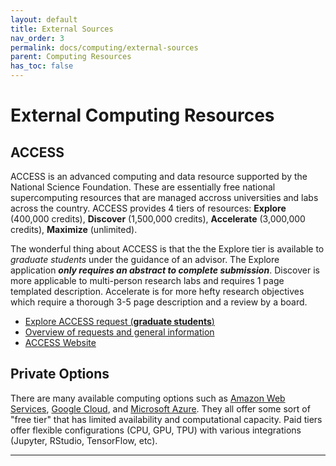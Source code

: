 ```yaml
---
layout: default
title: External Sources
nav_order: 3
permalink: docs/computing/external-sources
parent: Computing Resources
has_toc: false
---
```


# External Computing Resources

## ACCESS

ACCESS is an advanced computing and data resource supported by the National Science Foundation.  These are essentially free national supercomputing resources that are managed accross universities and labs across the country.  ACCESS provides 4 tiers of resources: **Explore** (400,000 credits), **Discover** (1,500,000 credits), **Accelerate** (3,000,000 credits), **Maximize** (unlimited).

The wonderful thing about ACCESS is that the the Explore tier is available to *graduate students* under the guidance of an advisor.  The Explore application ***only requires an abstract to complete submission***.  Discover is more applicable to multi-person research labs and requires 1 page templated description. Accelerate is for more hefty research objectives which require a thorough 3-5 page description and a review by a board.

- [Explore ACCESS request (**graduate students**)](https://allocations.access-ci.org/preparing-your-explore-access-request)
- [Overview of requests and general information](https://allocations.access-ci.org/prepare-requests-overview)
- [ACCESS Website](https://allocations.access-ci.org/)

## Private Options

There are many available computing options such as [Amazon Web Services](https://aws.amazon.com/), [Google Cloud](https://cloud.google.com/), and [Microsoft Azure](https://azure.microsoft.com/).  They all offer some sort of "free tier" that has limited availability and computational capacity.  Paid tiers offer flexible configurations (CPU, GPU, TPU) with various integrations (Jupyter, RStudio, TensorFlow, etc).

----